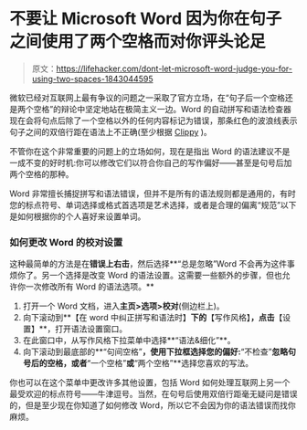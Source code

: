 # 不要让 Microsoft Word 因为你在句子之间使用了两个空格而对你评头论足

> 原文：<https://lifehacker.com/dont-let-microsoft-word-judge-you-for-using-two-spaces-1843044595>

微软已经对互联网上最有争议的问题之一采取了官方立场，在“句子后一个空格还是两个空格”的辩论中坚定地站在极简主义一边。Word 的自动拼写和语法检查器现在会将句点后除了一个空格以外的任何内容标记为错误，那条红色的波浪线表示句子之间的双倍行距在语法上不正确(至少根据 [Clippy](https://lifehacker.com/this-app-resurrects-clippy-on-macos-1838154307) )。



不管你在这个非常重要的问题上的立场如何，现在是指出 Word 的语法建议不是一成不变的好时机:你可以修改它们以符合你自己的写作偏好——甚至是句号后加两个空格的那种。

Word 非常擅长捕捉拼写和语法错误，但并不是所有的语法规则都是通用的，有时您的标点符号、单词选择或格式首选项是艺术选择，或者是合理的偏离“规范”以下是如何根据你的个人喜好来设置单词。

### 如何更改 Word 的校对设置

这种最简单的方法是在**错误上右击**，然后选择**“总是忽略”Word 不会再为这件事烦你了。另一个选择是改变 Word 的语法设置。这需要一些额外的步骤，但也允许你一次修改所有 Word 的语法选项。** 

1.  打开一个 Word 文档，进入**主页>选项>校对**(侧边栏上)。
2.  向下滚动到**【在 word 中纠正拼写和语法时】**下的**【写作风格】**，点击**【设置】**，打开语法设置窗口。
3.  在此窗口中，从写作风格下拉菜单中选择**“语法&细化”**。
4.  向下滚动到最底部的**“句间空格”**，使用下拉框选择您的偏好:**“不检查”**忽略句号后的空格，或者**“一个空格”**或**“两个空格”**选择您喜欢的写法。

你也可以在这个菜单中更改许多其他设置，包括 Word 如何处理互联网上另一个最受欢迎的标点符号——牛津逗号。当然，在句号后使用双倍行距毫无疑问是错误的，但是至少现在你知道了如何修改 Word，所以它不会因为你的语法错误而找你麻烦。
